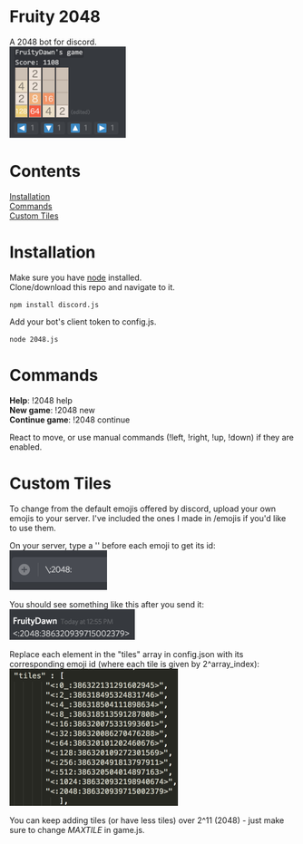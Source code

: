 # Fruity 2048
A 2048 bot for discord.  
<img src= "images/game.png" width= "205" height= "161">
 
# Contents #
[Installation](#installation)  
[Commands](#commands)  
[Custom Tiles](#custom-tiles)

# Installation  
Make sure you have [node](https://nodejs.org/en/) installed.  
Clone/download this repo and navigate to it.  
```
npm install discord.js
```
  
Add your bot's client token to config.js.  

```
node 2048.js
```
  
# Commands  
**Help**: !2048 help  
**New game**: !2048 new  
**Continue game**: !2048 continue  
  
React to move, or use manual commands (!left, !right, !up, !down) if they are enabled.

# Custom Tiles  
To change from the default emojis offered by discord, upload your own emojis to your server. I've included the ones I made in /emojis if you'd like to use them.  
  
On your server, type a '\' before each emoji to get its id:  
<img src= "images/chat.png" width= "172" height= "70"> 
  
You should see something like this after you send it:  
<img src= "images/id.png" width= "221" height= "54">  
  
Replace each element in the "tiles" array in config.json with its corresponding emoji id  (where each tile is given by 2^array_index):  
<img src= "images/tiles.png" width= "297" height= "242">  

You can keep adding tiles (or have less tiles) over 2^11 (2048) - just make sure to change *MAXTILE* in game.js.


